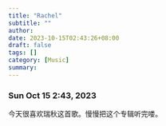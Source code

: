 ```yaml
---
title: "Rachel"
subtitle: ""
author:
date: 2023-10-15T02:43:26+08:00
draft: false
tags: []
category: [Music]
summary: 
---
```


### Sun Oct 15 2:43, 2023

今天很喜欢瑞秋这首歌。慢慢把这个专辑听完喽。